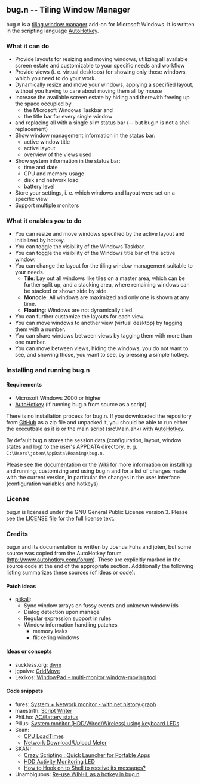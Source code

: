 ## bug.n -- Tiling Window Manager

bug.n is a
[tiling window manager](https://en.wikipedia.org/wiki/Tiling_window_manager)
add-on for Microsoft Windows. It is written in the scripting language
[AutoHotkey](http://ahkscript.org/download/).


### What it can do

* Provide layouts for resizing and moving windows, utilizing all available
  screen estate and customizable to your specific needs and workflow
* Provide views (i. e. virtual desktops) for showing only those windows, which
  you need to do your work.
* Dynamically resize and move your windows, applying a specified layout,
  without you having to care about moving them all by mouse
* Increase the available screen estate by hiding and therewith freeing up the
  space occupied by
  + the Microsoft Windows Taskbar and
  + the title bar for every single window
* and replacing all with a single slim status bar (-- but bug.n is not a shell
  replacement)
* Show window management information in the status bar:
  + active window title
  + active layout
  + overview of the views used
* Show system information in the status bar:
  + time and date
  + CPU and memory usage
  + disk and network load
  + battery level
* Store your settings, i. e. which windows and layout were set on a specific
  view
* Support multiple monitors

### What it enables _you_ to do

* You can resize and move windows specified by the active layout and
  initialized by hotkey.
* You can toggle the visibility of the Windows Taskbar.
* You can toggle the visibility of the Windows title bar of the active window.
* You can change the layout for the tiling window management suitable to your
  needs.
  + **Tile**: Lay out all windows like tiles on a master area, which can be
   further split up, and a stacking area, where remaining windows can be stacked
   or shown side by side.
  + **Monocle**: All windows are maximized and only one is shown at any time.
  + **Floating**: Windows are not dynamically tiled.
* You can further customize the layouts for each view.
* You can move windows to another view (virtual desktop) by tagging them with a
  number.
* You can share windows between views by tagging them with more than one
  number.
* You can move between views, hiding the windows, you do not want to see, and
  showing those, you want to see, by pressing a simple hotkey.


### Installing and running bug.n

#### Requirements

* Microsoft Windows 2000 or higher
* [AutoHotkey](http://ahkscript.org/download/) (if running bug.n from source as
  a script)

There is no installation process for bug.n. If you downloaded the repository
from [GitHub](https://github.com/fuhsjr00/bug.n/archive/master.zip) as a zip
file and unpacked it, you should be able to run either the executbale as it is
or the main script (src\Main.ahk) with
[AutoHotkey](http://ahkscript.org/download/).

By default bug.n stores the session data (configuration, layout, window states
and log) to the user's APPDATA directory, e. g.
`C:\Users\joten\AppData\Roaming\bug.n`.

Please see the [documentation](./doc) or the
[Wiki](https://github.com/fuhsjr00/bug.n/wiki) for more information on
installing and running, customizing and using bug.n and for a list of changes
made with the current version, in particular the changes in the user interface
(configuration variables and hotkeys).


### License

bug.n is licensed under the GNU General Public License version 3. Please see
the [LICENSE file](./LICENSE.md) for the full license text.


### Credits

bug.n and its documentation is written by Joshua Fuhs and joten, but some
source was copied from the AutoHotkey forum
(http://www.autohotkey.com/forum). These are explicitly marked in the source
code at the end of the appropriate section. Additionally the following listing
summarizes these sources (of ideas or code):

#### Patch ideas

* [pitkali](http://pitkali.info/bugn):
  + Sync window arrays on fussy events and unknown window ids
  + Dialog detection upon manage
  + Regular expression support in rules
  + Window information handling patches
    - memory leaks
    - flickering windows

#### Ideas or concepts

* suckless.org: [dwm](http://dwm.suckless.org)
* jgpaiva: [GridMove](http://jgpaiva.donationcoders.com/gridmove.html)
* Lexikos: [WindowPad - multi-monitor window-moving tool](http://www.autohotkey.com/forum/topic21703.html)

#### Code snippets

* fures: [System + Network monitor - with net history graph](http://www.autohotkey.com/community/viewtopic.php?p=260329)
* maestrith: [Script Writer](https://github.com/maestrith/Script_Writer)
* PhiLho: [AC/Battery status](http://www.autohotkey.com/forum/topic7633.html)
* Pillus: [System monitor (HDD/Wired/Wireless) using keyboard LEDs](http://www.autohotkey.com/board/topic/65308-system-monitor-hddwiredwireless-using-keyboard-leds/)
* Sean:
  + [CPU LoadTimes](http://www.autohotkey.com/forum/topic18913.html)
  + [Network Download/Upload Meter](http://www.autohotkey.com/community/viewtopic.php?t=18033)
* SKAN:
  + [Crazy Scripting : Quick Launcher for Portable Apps](http://www.autohotkey.com/forum/topic22398.html)
  + [HDD Activity Monitoring LED](http://www.autohotkey.com/community/viewtopic.php?p=113890&sid=64d9824fdf252697ff4d5026faba91f8#p113890)
  + [How to Hook on to Shell to receive its messages?](http://www.autohotkey.com/forum/viewtopic.php?p=123323#123323)
* Unambiguous: [Re-use WIN+L as a hotkey in bug.n](http://www.autohotkey.com/community/viewtopic.php?p=500903&sid=eb3c7a119259b4015ff045ef80b94a81#p500903)
